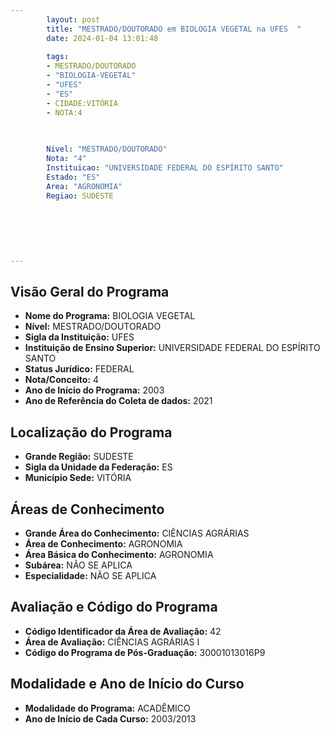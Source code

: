 ```yaml
---
        layout: post
        title: "MESTRADO/DOUTORADO em BIOLOGIA VEGETAL na UFES  "
        date: 2024-01-04 13:01:48
     
        tags:
        - MESTRADO/DOUTORADO
        - "BIOLOGIA-VEGETAL"
        - "UFES"
        - "ES"
        - CIDADE:VITÓRIA
        - NOTA:4
        
       

        Nivel: "MESTRADO/DOUTORADO"
        Nota: "4"
        Instituicao: "UNIVERSIDADE FEDERAL DO ESPÍRITO SANTO"
        Estado: "ES"
        Area: "AGRONOMIA"
        Regiao: SUDESTE
        
        
        
        
        
        
---
```

## Visão Geral do Programa
- **Nome do Programa:** BIOLOGIA VEGETAL
- **Nível:** MESTRADO/DOUTORADO
- **Sigla da Instituição:** UFES
- **Instituição de Ensino Superior:** UNIVERSIDADE FEDERAL DO ESPÍRITO SANTO
- **Status Jurídico:** FEDERAL
- **Nota/Conceito:** 4
- **Ano de Início do Programa:** 2003
- **Ano de Referência do Coleta de dados:** 2021

## Localização do Programa
- **Grande Região:** SUDESTE
- **Sigla da Unidade da Federação:** ES
- **Município Sede:** VITÓRIA

## Áreas de Conhecimento
- **Grande Área do Conhecimento:** CIÊNCIAS AGRÁRIAS
- **Área de Conhecimento:** AGRONOMIA
- **Área Básica do Conhecimento:** AGRONOMIA
- **Subárea:** NÃO SE APLICA
- **Especialidade:** NÃO SE APLICA

## Avaliação e Código do Programa
- **Código Identificador da Área de Avaliação:** 42
- **Área de Avaliação:** CIÊNCIAS AGRÁRIAS I
- **Código do Programa de Pós-Graduação:** 30001013016P9


## Modalidade e Ano de Início do Curso
- **Modalidade do Programa:** ACADÊMICO
- **Ano de Início de Cada Curso:** 2003/2013
